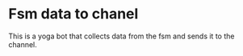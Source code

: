 # Fsm data to chanel
This is a yoga bot that collects data from the fsm and sends it to the channel.
